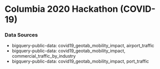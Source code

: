 # Columbia 2020 Hackathon (COVID-19)

### Data Sources

* bigquery-public-data:  covid19_geotab_mobility_impact, airport_traffic
* bigquery-public-data:  covid19_geotab_mobility_impact, commercial_traffic_by_industry
* bigquery-public-data:  covid19_geotab_mobility_impact, port_traffic





